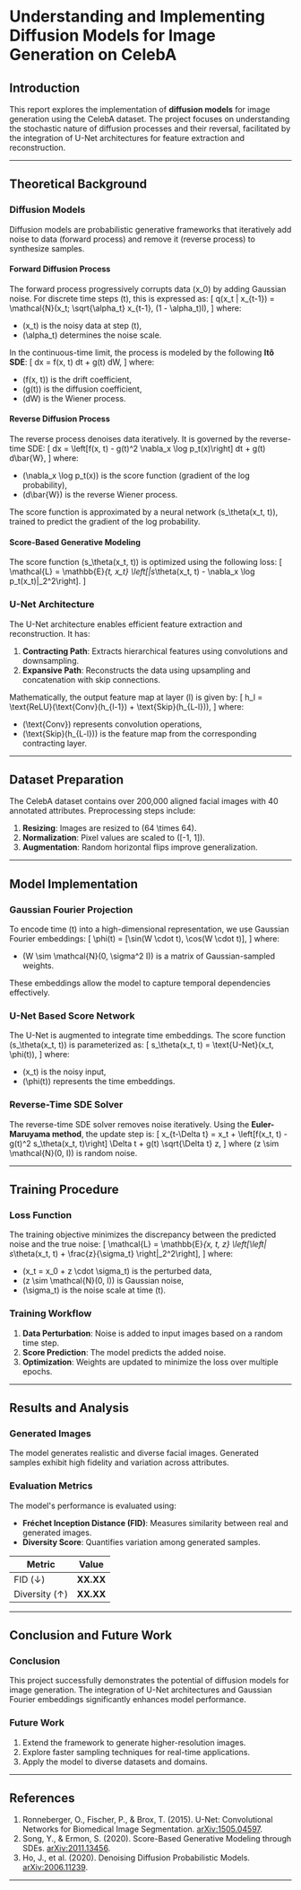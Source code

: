 # Understanding and Implementing Diffusion Models for Image Generation on CelebA

## Introduction
This report explores the implementation of **diffusion models** for image generation using the CelebA dataset. The project focuses on understanding the stochastic nature of diffusion processes and their reversal, facilitated by the integration of U-Net architectures for feature extraction and reconstruction.

---

## Theoretical Background

### Diffusion Models
Diffusion models are probabilistic generative frameworks that iteratively add noise to data (forward process) and remove it (reverse process) to synthesize samples.

#### Forward Diffusion Process
The forward process progressively corrupts data \(x_0\) by adding Gaussian noise. For discrete time steps \(t\), this is expressed as:
\[
q(x_t | x_{t-1}) = \mathcal{N}(x_t; \sqrt{\alpha_t} x_{t-1}, (1 - \alpha_t)I),
\]
where:
- \(x_t\) is the noisy data at step \(t\),
- \(\alpha_t\) determines the noise scale.

In the continuous-time limit, the process is modeled by the following **Itô SDE**:
\[
dx = f(x, t) dt + g(t) dW,
\]
where:
- \(f(x, t)\) is the drift coefficient,
- \(g(t)\) is the diffusion coefficient,
- \(dW\) is the Wiener process.

#### Reverse Diffusion Process
The reverse process denoises data iteratively. It is governed by the reverse-time SDE:
\[
dx = \left[f(x, t) - g(t)^2 \nabla_x \log p_t(x)\right] dt + g(t) d\bar{W},
\]
where:
- \(\nabla_x \log p_t(x)\) is the score function (gradient of the log probability),
- \(d\bar{W}\) is the reverse Wiener process.

The score function is approximated by a neural network \(s_\theta(x_t, t)\), trained to predict the gradient of the log probability.

#### Score-Based Generative Modeling
The score function \(s_\theta(x_t, t)\) is optimized using the following loss:
\[
\mathcal{L} = \mathbb{E}_{t, x_t} \left[\|s_\theta(x_t, t) - \nabla_x \log p_t(x_t)\|_2^2\right].
\]

### U-Net Architecture
The U-Net architecture enables efficient feature extraction and reconstruction. It has:
1. **Contracting Path**: Extracts hierarchical features using convolutions and downsampling.
2. **Expansive Path**: Reconstructs the data using upsampling and concatenation with skip connections.

Mathematically, the output feature map at layer \(l\) is given by:
\[
h_l = \text{ReLU}(\text{Conv}(h_{l-1}) + \text{Skip}(h_{L-l})),
\]
where:
- \(\text{Conv}\) represents convolution operations,
- \(\text{Skip}(h_{L-l})\) is the feature map from the corresponding contracting layer.

---

## Dataset Preparation
The CelebA dataset contains over 200,000 aligned facial images with 40 annotated attributes. Preprocessing steps include:
1. **Resizing**: Images are resized to \(64 \times 64\).
2. **Normalization**: Pixel values are scaled to \([-1, 1]\).
3. **Augmentation**: Random horizontal flips improve generalization.

---

## Model Implementation

### Gaussian Fourier Projection
To encode time \(t\) into a high-dimensional representation, we use Gaussian Fourier embeddings:
\[
\phi(t) = [\sin(W \cdot t), \cos(W \cdot t)],
\]
where:
- \(W \sim \mathcal{N}(0, \sigma^2 I)\) is a matrix of Gaussian-sampled weights.

These embeddings allow the model to capture temporal dependencies effectively.

### U-Net Based Score Network
The U-Net is augmented to integrate time embeddings. The score function \(s_\theta(x_t, t)\) is parameterized as:
\[
s_\theta(x_t, t) = \text{U-Net}(x_t, \phi(t)),
\]
where:
- \(x_t\) is the noisy input,
- \(\phi(t)\) represents the time embeddings.

### Reverse-Time SDE Solver
The reverse-time SDE solver removes noise iteratively. Using the **Euler-Maruyama method**, the update step is:
\[
x_{t-\Delta t} = x_t + \left[f(x_t, t) - g(t)^2 s_\theta(x_t, t)\right] \Delta t + g(t) \sqrt{\Delta t} z,
\]
where \(z \sim \mathcal{N}(0, I)\) is random noise.

---

## Training Procedure

### Loss Function
The training objective minimizes the discrepancy between the predicted noise and the true noise:
\[
\mathcal{L} = \mathbb{E}_{x, t, z} \left[\left\| s_\theta(x_t, t) + \frac{z}{\sigma_t} \right\|_2^2\right],
\]
where:
- \(x_t = x_0 + z \cdot \sigma_t\) is the perturbed data,
- \(z \sim \mathcal{N}(0, I)\) is Gaussian noise,
- \(\sigma_t\) is the noise scale at time \(t\).

### Training Workflow
1. **Data Perturbation**: Noise is added to input images based on a random time step.
2. **Score Prediction**: The model predicts the added noise.
3. **Optimization**: Weights are updated to minimize the loss over multiple epochs.

---

## Results and Analysis

### Generated Images
The model generates realistic and diverse facial images. Generated samples exhibit high fidelity and variation across attributes.

### Evaluation Metrics
The model's performance is evaluated using:
- **Fréchet Inception Distance (FID)**: Measures similarity between real and generated images.
- **Diversity Score**: Quantifies variation among generated samples.

| Metric       | Value       |
|--------------|-------------|
| FID (↓)      | **XX.XX**   |
| Diversity (↑)| **XX.XX**   |

---

## Conclusion and Future Work

### Conclusion
This project successfully demonstrates the potential of diffusion models for image generation. The integration of U-Net architectures and Gaussian Fourier embeddings significantly enhances model performance.

### Future Work
1. Extend the framework to generate higher-resolution images.
2. Explore faster sampling techniques for real-time applications.
3. Apply the model to diverse datasets and domains.

---

## References
1. Ronneberger, O., Fischer, P., & Brox, T. (2015). U-Net: Convolutional Networks for Biomedical Image Segmentation. [arXiv:1505.04597](https://arxiv.org/abs/1505.04597).
2. Song, Y., & Ermon, S. (2020). Score-Based Generative Modeling through SDEs. [arXiv:2011.13456](https://arxiv.org/abs/2011.13456).
3. Ho, J., et al. (2020). Denoising Diffusion Probabilistic Models. [arXiv:2006.11239](https://arxiv.org/abs/2006.11239).

---
